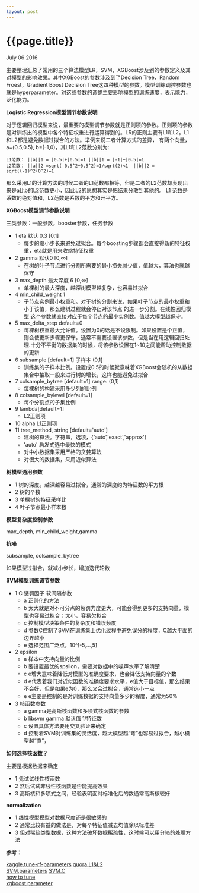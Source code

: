 ```yaml
---
layout: post
---
```


{{page.title}}
=====
<p class="meta">July 06 2016</p>

主要整理汇总了常用的三个算法模型LR，SVM，XGBoost涉及到的参数定义及其对模型的影响效果。其中XGBoost的参数涉及到了Decision Tree，Random Froest，Gradient Boost Decision Tree这四种模型的参数。模型训练调控参数也就是hyperparameter。对这些参数的调整主要影响模型的训练速度，表示能力，泛化能力。

**Logistic Regression模型调节参数说明**

对于逻辑回归模型来说，最重要的模型调节参数就是正则项的参数。正则项的参数是对训练出的模型中各个特征权重进行运算得到的。LR的正则主要有L1和L2。L1和L2都是避免数据过拟合的方法。举例来说二者计算方式的差异，
有两个向量，a=(0.5,0.5), b=(-1,0)，其L1和L2范数分别为:

```
L1范数： ||a||1 = |0.5|+|0.5|=1 ||b||1 = |-1|+|0.5|=1
L2范数： ||a||2 =sqrt( 0.5^2+0.5^2)=1/sqrt(2)<1  ||b||2 = sqrt((-1)^2+0^2)=1
```
那么采用L1的计算方法的时候二者的L1范数都相等，但是二者的L2范数却表现出来是a比b的L2范数更小，因此L2的思想其实是把结果分散到其他的。
L1 范数是系数的绝对值和，L2范数是系数的平方和开平方。

**XGBoost模型调节参数说明**

三类参数：一般参数，booster参数，任务参数

- 1 eta 默认 0.3 [0,1]
    - 每步的缩小步长来避免过拟合。每个boosting步骤都会直接得新的特征权重，eta就是用来收缩特征权重
- 2 gamma 默认0   [0,∞]
    - 在树的叶子节点进行分割所需要的最小损失减少值，值越大，算法也就越保守
- 3 max_depth  最大深度 6   [0,∞]
    - 单棵树的最大深度，越深树模型越复杂，也容易过拟合
- 4  min_child_weight 1
    - 子节点实例最小权重和。对于树的分割来说，如果叶子节点的最小权重和小于该值，那么建树过程就会停止对该节点
的进一步分割。在线性回归模型 这个参数就直接对应于每个节点的最小实例数。值越大模型越保守。
- 5 max_delta_step  default=0
    - 每棵树权重最大允许值。设置为0的话是不设限制。如果设置是个正值，则会使更新步骤更保守。通常不需要设置该参数，但是当在用逻辑回归处理.十分不平衡的数据集的时候，将该参数设置在1~10之间能帮助控制数据的更新
- 6  subsample [default=1] 子样本 (0,1]
    - 训练集的子样本比例。设置成0.5的时候就意味着XGBoost会随机的从数据集合中抽取一般来进行树的增长，这样也能避免过拟合
- 7  colsample_bytree [default=1] range: (0,1]
    - 每棵树的构建采用多少列的比例
- 8  colsample_bylevel [default=1]
    - 每个分割点的子集比例
- 9 lambda[default=1]
    - L2正则项
- 10 alpha L1正则项
- 11 tree_method, string [default='auto']
    - 建树的算法。字符串，选项，{‘auto’,'exact','approx'}
    - 'auto'  启发式选中最快的模式
    - 对中小数据集采用严格的贪婪算法
    - 对很大的数据集，采用近似算法

**树模型通用参数**

- 1 树的深度。越深越容易过拟合，通常的深度约为特征数的平方根
- 2 树的个数
- 3 单棵树的特征采样比
- 4 叶子节点最小样本数

**模型复杂度控制参数**

max_depth, min_child_weight,gamma

**抗噪**

subsample, colsample_bytree

如果模型过拟合，就减小步长，增加迭代轮数

**SVM模型训练调节参数**

- 1 C 惩罚因子 软间隔参数
    - a 正则化的方法
    - b 太大就是对不可分点的惩罚力度更大，可能会得到更多的支持向量，模型也容易过拟合；太小，容易欠拟合
    - c 控制模型决策条件的复杂度和错误频度
    - d 参数C控制了SVM在训练集上优化过程中避免误分的程度，C越大平面的边界越小
    - e 选择范围广泛点，10^[-5,...,5]
- 2 epsilon
    - a 样本中支持向量的比例
    - b 要设置最优的spsilon，需要对数据中的噪声水平了解清楚
    - c e增大意味着降低对模型的准确度要求，也会降低支持向量的个数
    - d e代表着我们对近似函数的准确度要求水平，e值大于目标值，那么结果不会好，但是如果e为0，那么又会过拟合，通常选小一点
    - e e主要是控制的是对训练数据的支持向量多少的程度，通常为50%
- 3 核函数参数
    - a gamma是高斯核函数和多项式核函数的参数
    - b libsvm gamma 默认值 1/特征数
    - c 设置具体方法要用交叉验证来确定
    - d 控制着SVM对训练集的灵活度，越大模型越“弯”也容易过拟合，越小模型越“直”，

**如何选择核函数？**

主要是根据数据来确定

- 1 先试试线性核函数
- 2 然后试试非线性核函数是否能提高效果
- 3 高斯核和多项式之间，经验表明面对标准化后的数通常高斯核较好

**normalization**
- 1 线性模型模型对数据尺度还是很敏感的
- 2 通常比较有益的做法是，对每个特征值减去均值除以标准差
- 3 但对稀疏类型数据，这种方法破坏数据稀疏性，这时候可以用分箱的处理方法

**参考：**

[kaggle.tune-rf-parameters](https://www.kaggle.com/forums/f/15/kaggle-forum/t/4092/how-to-tune-rf-parameters-in-practice) 
[quora.L1&L2](https://www.quora.com/What-is-the-difference-between-L1-and-L2-regularization/answer/Justin-Solomon)  
[SVM.parameters](http://www.svms.org/parameters/)
[SVM.C](http://stats.stackexchange.com/questions/31066/what-is-the-influence-of-c-in-svms-with-linear-kernel)   
[how to tune](http://www.cs.colostate.edu/~asa/pdfs/howto.pdf)  
[xgboost parameter](http://www.slideshare.net/ShangxuanZhang/kaggle-winning-solution-xgboost-algorithm-let-us-learn-from-its-author)  
